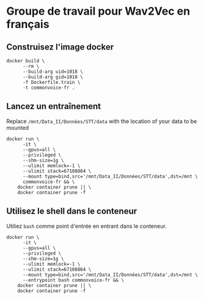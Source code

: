 # Groupe de travail pour Wav2Vec en français

## Construisez l'image docker

```shell
docker build \
      --rm \
      --build-arg uid=1018 \
      --build-arg gid=1018 \
      -f Dockerfile.train \
      -t commonvoice-fr .
```

## Lancez un entraînement 

Replace `/mnt/Data_II/Données/STT/data` with the location of your data to be mounted

```shell
docker run \
      -it \
      --gpus=all \
      --privileged \
      --shm-size=1g \
      --ulimit memlock=-1 \
      --ulimit stack=67108864 \
      --mount type=bind,src='/mnt/Data_II/Données/STT/data',dst=/mnt \
      commonvoice-fr && \
    docker container prune || \
    docker container prune -f
```

## Utilisez le shell dans le conteneur

Utiliez `bash` comme point d'entrée en entrant dans le conteneur.

```shell
docker run \
      -it \
      --gpus=all \
      --privileged \
      --shm-size=1g \
      --ulimit memlock=-1 \
      --ulimit stack=67108864 \
      --mount type=bind,src='/mnt/Data_II/Données/STT/data',dst=/mnt \
      --entrypoint bash commonvoice-fr && \
    docker container prune || \
    docker container prune -f
```
